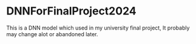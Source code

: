 # DNNForFinalProject2024
This is a DNN model which used in my university final project, It probably may change alot or abandoned later.
